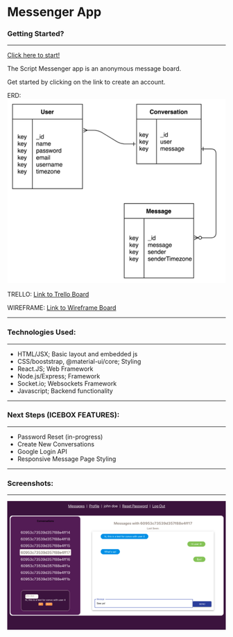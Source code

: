 # Messenger App

  

### Getting Started?
---
[Click here to start!](https://shrouded-mountain-68261.herokuapp.com/)

The Script Messenger app is an anonymous message board. 

Get started by clicking on the link to create an account. 


ERD:
![erd](/screenshots/image.png)

TRELLO:
[Link to Trello Board](https://trello.com/b/smAuKNWq/messenger-app)

WIREFRAME:
[Link to Wireframe Board](https://balsamiq.cloud/shtygui/pom7qbe/rF5DC)

---
  
### Technologies Used:
---
- HTML/JSX; Basic layout and embedded js  
- CSS/booststrap, @material-ui/core; Styling  
- React.JS; Web Framework
- Node.js/Express; Framework  
- Socket.io; Websockets Framework
- Javascript; Backend functionality

---

### Next Steps (ICEBOX FEATURES):
---
- Password Reset (in-progress)
- Create New Conversations
- Google Login API
- Responsive Message Page Styling

- ---
### Screenshots:
---
![pic1](/screenshots/demo.png)

